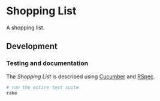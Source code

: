 Shopping List
=============

A shopping list.

Development
-----------

### Testing and documentation

The _Shopping List_ is described using [Cucumber][cucumber] and [RSpec][rspec].

  [cucumber]: https://github.com/cucumber/cucumber-rails
  [rspec]: https://github.com/rspec/rspec-rails

```bash
# run the entire test suite
rake
```

